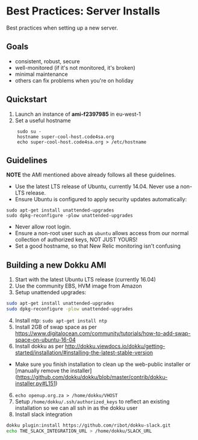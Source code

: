 Best Practices: Server Installs
===============================

Best practices when setting up a new server.

Goals
-----

- consistent, robust, secure
- well-monitored (if it's not monitored, it's broken)
- minimal maintenance
- others can fix problems when you're on holiday


Quickstart
----------

1. Launch an instance of **ami-f2397985** in eu-west-1
2. Set a useful hostname

```
    sudo su -
    hostname super-cool-host.code4sa.org
    echo super-cool-host.code4sa.org > /etc/hostname
```

Guidelines
----------

**NOTE** the AMI mentioned above already follows all these guidelines.

- Use the latest LTS release of Ubuntu, currently 14.04. Never use a non-LTS release.
- Ensure Ubuntu is configured to apply security updates automatically:

```
sudo apt-get install unattended-upgrades
sudo dpkg-reconfigure -plow unattended-upgrades
```

- Never allow root login.
- Ensure a non-root user such as `ubuntu` allows access from our normal collection of authorized keys, NOT JUST YOURS!
- Set a good hostname, so that New Relic monitoring isn't confusing

Building a new Dokku AMI
------------------------

1. Start with the latest Ubuntu LTS release (currently 16.04)
2. Use the community EBS, HVM image from Amazon
3. Setup unattended upgrades:

```bash
sudo apt-get install unattended-upgrades
sudo dpkg-reconfigure -plow unattended-upgrades
```

4. Install ntp: ``sudo apt-get install ntp``
5. Install 2GB of swap space as per https://www.digitalocean.com/community/tutorials/how-to-add-swap-space-on-ubuntu-16-04
5. Install dokku as per http://dokku.viewdocs.io/dokku/getting-started/installation/#installing-the-latest-stable-version
 - Make sure you finish installation to clean up the web-public installer or [manually remove the installer] (https://github.com/dokku/dokku/blob/master/contrib/dokku-installer.py#L151)
6. `echo openup.org.za > /home/dokku/VHOST`
7. Setup `/home/dokku/.ssh/authorized_keys` to reflect an existing installation so we can all ssh in as the dokku user
8. Install slack integration

```bash
dokku plugin:install https://github.com/ribot/dokku-slack.git
echo THE_SLACK_INTEGRATION_URL > /home/dokku/SLACK_URL
```
